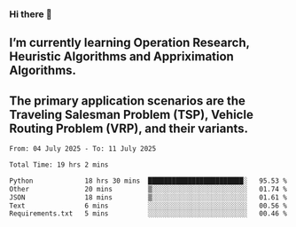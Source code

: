 ### Hi there 👋
## I’m currently learning Operation Research, Heuristic Algorithms and Appriximation Algorithms.
## The primary application scenarios are the Traveling Salesman Problem (TSP), Vehicle Routing Problem (VRP), and their variants.
<!--START_SECTION:waka-->

```txt
From: 04 July 2025 - To: 11 July 2025

Total Time: 19 hrs 2 mins

Python             18 hrs 30 mins  ████████████████████████░   95.53 %
Other              20 mins         ▒░░░░░░░░░░░░░░░░░░░░░░░░   01.74 %
JSON               18 mins         ▒░░░░░░░░░░░░░░░░░░░░░░░░   01.61 %
Text               6 mins          ░░░░░░░░░░░░░░░░░░░░░░░░░   00.56 %
Requirements.txt   5 mins          ░░░░░░░░░░░░░░░░░░░░░░░░░   00.46 %
```

<!--END_SECTION:waka-->
<!--
**Bookervsky/Bookervsky** is a ✨ _special_ ✨ repository because its `README.md` (this file) appears on your GitHub profile.

Here are some ideas to get you started:

- 🔭 I’m currently working on ...
- 🌱 I’m currently learning ...
- 👯 I’m looking to collaborate on ...
- 🤔 I’m looking for help with ...
- 💬 Ask me about ...
- 📫 How to reach me: ...
- 😄 Pronouns: ...
- ⚡ Fun fact: ...
-->
